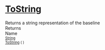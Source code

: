 # [ToString](./Baseline-100663334.md)

Returns a string representation of the baseline
<br>
Returns<img width=500/>Name
<br>
<sub>[String](https://docs.microsoft.com/en-us/dotnet/api/System.String)</sub><img width=500/><sub>[ToString](./Baseline-100663334.md) (  )</sub><br>


